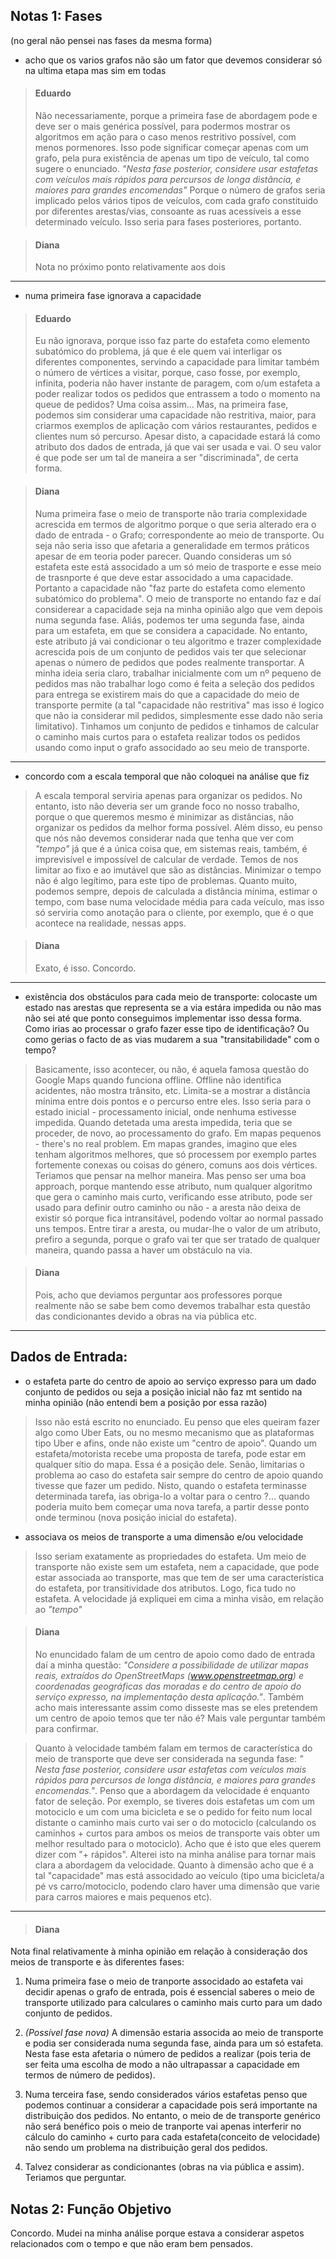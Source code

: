 ## Notas 1: Fases 
(no geral não pensei nas fases da mesma forma)
- acho que os varios grafos não são um fator que devemos considerar só na ultima etapa mas sim em todas
> #### Eduardo 
>Não necessariamente, porque a primeira fase de abordagem pode e deve ser o mais genérica possível, para podermos mostrar os algoritmos em ação para o caso menos restritivo possível, com menos pormenores. Isso pode significar começar apenas com um grafo, pela pura existência de apenas um tipo de veículo, tal como sugere o enunciado.
> *"Nesta fase posterior, considere usar estafetas com veículos mais rápidos para percursos de longa distância, e maiores para grandes encomendas"*
> Porque o número de grafos seria implicado pelos vários tipos de veículos, com cada grafo constituido por diferentes arestas/vias, consoante as ruas acessíveis a esse determinado veículo. Isso seria para fases posteriores, portanto.

> #### Diana
> Nota no próximo ponto relativamente aos dois

***
- numa primeira fase ignorava a capacidade
> #### Eduardo 
>Eu não ignorava, porque isso faz parte do estafeta como elemento subatómico do problema, já que é ele quem vai interligar os diferentes componentes, servindo a capacidade para limitar também o número de vértices a visitar, porque, caso fosse, por exemplo, infinita, poderia não haver instante de paragem, com o/um estafeta a poder realizar todos os pedidos que entrassem a todo o momento na queue de pedidos? Uma coisa assim... Mas, na primeira fase, podemos sim considerar uma capacidade não restritiva, maior, para criarmos exemplos de aplicação com vários restaurantes, pedidos e clientes num só percurso. 
> Apesar disto, a capacidade estará lá como atributo dos dados de entrada, já que vai ser usada e vai. O seu valor é que pode ser um tal de maneira a ser "discriminada", de certa forma.

> #### Diana
> Numa primeira fase o meio de transporte não traria complexidade acrescida em termos de algoritmo porque o que seria alterado era o dado de entrada - o Grafo; correspondente ao meio de transporte. Ou seja não seria isso que afetaria a generalidade em termos práticos apesar de em teoria poder parecer. Quando consideras um só estafeta este está associdado a um só meio de trasporte e esse meio de trasnporte é que deve estar associdado a uma capacidade. Portanto a capacidade não "faz parte do estafeta como elemento subatómico do problema". O meio de transporte no entando faz e daí considerear a capacidade seja na minha opinião algo que vem depois numa segunda fase. Aliás, podemos ter uma segunda fase, ainda para um estafeta, em que se considera a capacidade. No entanto, este atributo já vai condicionar o teu algoritmo e trazer complexidade acrescida pois de um conjunto de pedidos vais ter que selecionar apenas o número de pedidos que podes realmente transportar. A minha ideia seria claro, trabalhar inicialmente com um nº pequeno de pedidos mas não trabalhar logo como é feita a seleção dos pedidos para entrega se existirem mais do que a capacidade do meio de transporte permite (a tal "capacidade não restritiva" mas isso é logico que não ia considerar mil pedidos, simplesmente esse dado não seria limitativo). Tinhamos um conjunto de pedidos e tinhamos de calcular o caminho mais curtos para o estafeta realizar todos os pedidos usando como input o grafo associdado ao seu meio de transporte.

***
- concordo com a escala temporal que não coloquei na análise que fiz
> A escala temporal serviria apenas para organizar os pedidos. No entanto, isto não deveria ser um grande foco no nosso trabalho, porque o que queremos mesmo é minimizar as distâncias, não organizar os pedidos da melhor forma possível. Além disso, eu penso que nós não devemos considerar nada que tenha que ver com *"tempo"* já que é a única coisa que, em sistemas reais, também, é imprevisível e impossível de calcular de verdade. Temos de nos limitar ao fixo e ao imutável que são as distâncias. Minimizar o tempo não é algo legítimo, para este tipo de problemas. Quanto muito, podemos sempre, depois de calculada a distância mínima, estimar o tempo, com base numa velocidade média para cada veículo, mas isso só serviria como anotação para o cliente, por exemplo, que é o que acontece na realidade, nessas apps.

> #### Diana
> Exato, é isso. Concordo.
***

- existência dos obstáculos para cada meio de transporte: colocaste um estado nas arestas que representa se a via estára impedida ou não mas não sei até que ponto conseguimos implementar isso dessa forma. Como irias ao processar o grafo fazer esse tipo de identificação? Ou como gerias o facto de as vias mudarem a sua "transitabilidade" com o tempo?
> Basicamente, isso acontecer, ou não, é aquela famosa questão do Google Maps quando funciona offline. 
> Offline não identifica acidentes, não mostra trânsito, etc. Limita-se a mostrar a distância mínima entre dois pontos e o percurso entre eles. Isso seria para o estado inicial - processamento inicial, onde nenhuma estivesse impedida. Quando detetada uma aresta impedida, teria que se proceder, de novo, ao processamento do grafo. Em mapas pequenos - there's no real problem. Em mapas grandes, imagino que eles tenham algoritmos melhores, que só processem por exemplo partes fortemente conexas ou coisas do género, comuns aos dois vértices. Teriamos que pensar na melhor maneira. Mas penso ser uma boa approach, porque mantendo esse atributo, num qualquer algoritmo que gera o caminho mais curto, verificando esse atributo, pode ser usado para definir outro caminho ou não - a aresta não deixa de existir só porque fica intransitável, podendo voltar ao normal passado uns tempos. Entre tirar a aresta, ou mudar-lhe o valor de um atributo, prefiro a segunda, porque o grafo vai ter que ser tratado de qualquer maneira, quando passa a haver um obstáculo na via.

> #### Diana
> Pois, acho que deviamos perguntar aos professores porque realmente não se sabe bem como devemos trabalhar esta questão das condicionantes devido a obras na via pública etc.
***

## Dados de Entrada:
- o estafeta parte do centro de apoio ao serviço expresso para um dado conjunto de pedidos ou seja a posição inicial não faz mt sentido na minha opinião (não entendi bem a posição por essa razão)
> Isso não está escrito no enunciado. Eu penso que eles queiram fazer algo como Uber Eats, ou no mesmo mecanismo que as plataformas tipo Uber e afins, onde não existe um "centro de apoio". Quando um estafeta/motorista recebe uma proposta de tarefa, pode estar em qualquer sítio do mapa. Essa é a posição dele. Senão, limitarias o problema ao caso do estafeta sair sempre do centro de apoio quando tivesse que fazer um pedido. Nisto, quando o estafeta terminasse determinada tarefa, ias obriga-lo a voltar para o centro ?... quando poderia muito bem começar uma nova tarefa, a partir desse ponto onde terminou (nova posição inicial do estafeta).
- associava os meios de transporte a uma dimensão e/ou velocidade
> Isso seriam exatamente as propriedades do estafeta. Um meio de transporte não existe sem um estafeta, nem a capacidade, que pode estar associada ao transporte, mas que tem de ser uma característica do estafeta, por transitividade dos atributos. Logo, fica tudo no estafeta. A velocidade já expliquei em cima a minha visão, em relação ao *"tempo"*

> #### Diana
> No enuncidado falam de um centro de apoio como dado de entrada daí a minha questão: *"Considere a possibilidade de utilizar mapas reais, extraídos do OpenStreetMaps (www.openstreetmap.org) e coordenadas geográficas das moradas e do centro de apoio do serviço expresso, na implementação desta aplicação."*.
Também acho mais interessante assim como disseste mas se eles pretendem um centro de apoio temos que ter não é? Mais vale perguntar também para confirmar.

> Quanto à velocidade também falam em termos de característica do meio de transporte que deve ser considerada na segunda fase: *" Nesta fase posterior, considere usar estafetas com veículos mais rápidos para percursos de longa distância, e maiores para grandes encomendas."*. Penso que a abordagem da velocidade é enquanto fator de seleção. Por exemplo, se tiveres dois estafetas um com um motociclo e um com uma bicicleta e se o pedido for feito num local distante o caminho mais curto vai ser o do motociclo (calculando os caminhos + curtos para ambos os meios de transporte vais obter um melhor resultado para o motociclo). Acho que é isto que eles querem dizer com "+ rápidos". Alterei isto na minha análise para tornar mais clara a abordagem da velocidade. Quanto à dimensão acho que é a tal "capacidade" mas está associdado ao veículo (tipo uma bicicleta/a pé vs carro/motociclo, podendo claro haver uma dimensão que varie para carros maiores e mais pequenos etc).
***

> #### Diana
Nota final relativamente à minha opinião em relação à consideração dos meios de transporte e às diferentes fases:

1. Numa primeira fase o meio de tranporte associdado ao estafeta vai decidir apenas o grafo de entrada, pois é essencial saberes o meio de transporte utilizado para calculares o caminho mais curto para um dado conjunto de pedidos.

2. *(Possível fase nova)* A dimensão estaria associda ao meio de transporte e podia ser considerada numa segunda fase, ainda para um só estafeta. Nesta fase esta afetaria o número de pedidos a realizar (pois teria de ser feita uma escolha de modo a não ultrapassar a capacidade em termos de número de pedidos).

3. Numa terceira fase, sendo considerados vários estafetas penso que podemos continuar a considerar a capacidade pois será importante na distribuição dos pedidos.
No entanto, o meio de de transporte genérico não será benéfico pois o meio de tranporte vai apenas interferir no cálculo do caminho + curto para cada estafeta(conceito de velocidade) não sendo um problema na distribuição geral dos pedidos. 

4. Talvez considerar as condicionantes (obras na via pública e assim). Teriamos que perguntar.


## Notas 2: Função Objetivo

Concordo. Mudei na minha análise porque estava a considerar aspetos relacionados com o tempo e que não eram bem pensados.
